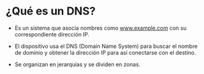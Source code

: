 # ¿Qué es un DNS?

- Es un sistema que asocia nombres como www.example.com con su correspondiente dirección IP.

- El dispositivo usa el DNS (Domain Name System) para buscar el nombre de dominio y obtener la dirección IP para así conectarse con el destino.

- Se organizan en jerarquías y se dividen en zonas.
